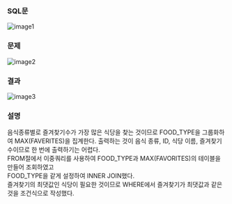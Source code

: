 ### SQL문
![image1](https://user-images.githubusercontent.com/123911778/262871150-fe6af2ed-84ca-4113-93ab-bce79f5e733e.PNG)

### 문제  
![image2](https://user-images.githubusercontent.com/123911778/262871153-685b4a92-a9f5-42f5-93ed-71c7446af2e7.PNG)

### 결과
![image3](https://user-images.githubusercontent.com/123911778/262871154-baa123b0-0ae6-46ad-a6c5-8d6112782768.PNG)

### 설명         
음식종류별로 즐겨찾기수가 가장 많은 식당을 찾는 것이므로 FOOD_TYPE을 그룹화하여 MAX(FAVERITES)을 집계한다.
출력하는 것이 음식 종류, ID, 식당 이름, 즐겨찾기수이므로 한 번에 출력하기는 어렵다.         
FROM절에서 이중쿼리를 사용하여 FOOD_TYPE과 MAX(FAVORITES)의 테이블을 만들어 조회하였고         
FOOD_TYPE을 같게 설정하여 INNER JOIN했다.         
즐겨찾기의 최댓값인 식당이 필요한 것이므로 WHERE에서 즐겨찾기가 최댓값과 같은 것을 조건식으로 작성했다.           
